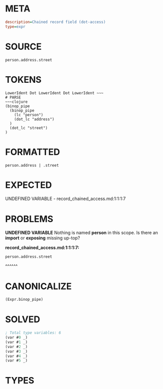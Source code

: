 # META
~~~ini
description=Chained record field (dot-access)
type=expr
~~~
# SOURCE
~~~roc
person.address.street
~~~
# TOKENS
~~~text
LowerIdent Dot LowerIdent Dot LowerIdent ~~~
# PARSE
~~~clojure
(binop_pipe
  (binop_pipe
    (lc "person")
    (dot_lc "address")
  )
  (dot_lc "street")
)
~~~
# FORMATTED
~~~roc
person.address | .street
~~~
# EXPECTED
UNDEFINED VARIABLE - record_chained_access.md:1:1:1:7
# PROBLEMS
**UNDEFINED VARIABLE**
Nothing is named **person** in this scope.
Is there an **import** or **exposing** missing up-top?

**record_chained_access.md:1:1:1:7:**
```roc
person.address.street
```
^^^^^^


# CANONICALIZE
~~~clojure
(Expr.binop_pipe)
~~~
# SOLVED
~~~clojure
; Total type variables: 6
(var #0 _)
(var #1 _)
(var #2 _)
(var #3 _)
(var #4 _)
(var #5 _)
~~~
# TYPES
~~~roc
~~~
